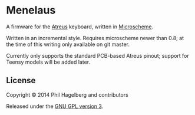 # Menelaus

A firmware for the
[Atreus](http://atreus.technomancy.us) keyboard, written in
[Microscheme](http://microscheme.org).

Written in an incremental style. Requires microscheme newer than 0.8; at
the time of this writing only available on git master.

Currently only supports the standard PCB-based Atreus pinout; support
for Teensy models will be added later.

## License

Copyright © 2014 Phil Hagelberg and contributors

Released under the [GNU GPL version 3](https://www.gnu.org/licenses/gpl.html).
